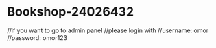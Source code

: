 # Bookshop-24026432

//if you want to go to admin panel 
//please login with
//username: omor
//password: omor123
